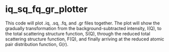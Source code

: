 # iq_sq_fq_gr_plotter
This code will plot .iq, .sq, .fq, and .gr files together.
The plot will show the gradually transformation from the background-subtracted
intensity, I(Q), to the total scattering structure function, S(Q), through the
reduced total scattering structure function, F(Q), and finally arriving at the
reduced atomic pair distribution function, G(r).
